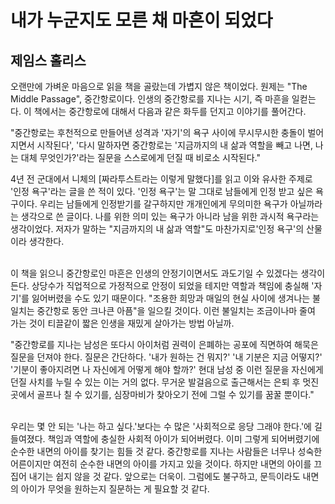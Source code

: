# 내가 누군지도 모른 채 마흔이 되었다

## 제임스 홀리스

오랜만에 가벼운 마음으로 읽을 책을 골랐는데 가볍지 않은 책이었다. 원제는 &quot;The Middle Passage&quot;, 중간항로이다. 인생의 중간항로를 지나는 시기, 즉 마흔을 일컫는다. 이 책에서는 중간항로에 대해서 다음과 같은 화두를 던지고 이야기를 풀어간다.

 &quot;중간항로는 후천적으로 만들어낸 성격과 &#39;자기&#39;의 욕구 사이에 무시무시한 충돌이 벌어지면서 시작된다&#39;, &#39;다시 말하자면 중간항로는 &#39;지금까지의 내 삶과 역할을 빼고 나면, 나는 대체 무엇인가?&#39;라는 질문을 스스로에게 던질 때 비로소 시작된다.&quot;

 4년 전 군대에서 니체의 [짜라투스트라는 이렇게 말했다]를 읽고 이와 유사한 주제로 &#39;인정 욕구&#39;라는 글을 쓴 적이 있다. &#39;인정 욕구&#39;는 말 그대로 남들에게 인정 받고 싶은 욕구이다. 우리는 남들에게 인정받기를 갈구하지만 개개인에게 무의미한 욕구가 아닐까라는 생각으로 쓴 글이다. 나를 위한 의미 있는 욕구가 아니라 남을 위한 과시적 욕구라는 생각이었다. 저자가 말하는 &quot;지금까지의 내 삶과 역할&quot;도 마찬가지로&#39;인정 욕구&#39;의 산물이라 생각한다.

<br>
 이 책을 읽으니 중간항로인 마흔은 인생의 안정기이면서도 과도기일 수 있겠다는 생각이 든다. 상당수가 직업적으로 가정적으로 안정이 되었을 테지만 역할과 책임에 충실해 &#39;자기&#39;를 잃어버렸을 수도 있기 때문이다. &quot;조용한 희망과 매일의 현실 사이에 생겨나는 불일치는 중간항로 동안 크나큰 아픔&quot;을 일으킬 것이다. 이런 불일치는 조금이나마 줄여 가는 것이 티끌같이 짧은 인생을 재밌게 살아가는 방법 아닐까.

&quot;중간항로를 지나는 남성은 또다시 아이처럼 권력이 은폐하는 공포에 직면하여 해묵은 질문을 던져야 한다. 질문은 간단하다. &#39;내가 원하는 건 뭐지?&#39; &#39;내 기분은 지금 어떻지?&#39; &#39;기분이 좋아지려면 나 자신에게 어떻게 해야 할까?&#39; 현대 남성 중 이런 질문을 자신에게 던질 사치를 누릴 수 있는 이는 거의 없다. 무거운 발걸음으로 출근해서는 은퇴 후 멋진 곳에서 골프나 칠 수 있기를, 심장마비가 찾아오기 전에 그럴 수 있기를 꿈꿀 뿐이다.&quot;

<br>
 우리는 몇 안 되는 &#39;나는 하고 싶다.&#39;보다는 수 많은 &#39;사회적으로 응당 그래야 한다.&#39;에 길들여졌다. 책임과 역할에 충실한 사회적 아이가 되어버렸다. 이미 그렇게 되어버렸기에 순수한 내면의 아이를 찾기는 힘들 것 같다. 중간항로를 지나는 사람들은 너무나 성숙한 어른이지만 여전히 순수한 내면의 아이를 가지고 있을 것이다. 하지만 내면의 아이를 끄집어 내기는 쉽지 않을 것 같다. 앞으로는 더욱이. 그럼에도 불구하고, 문득이라도 내면의 아이가 무엇을 원하는지 질문하는 게 필요할 것 같다.
